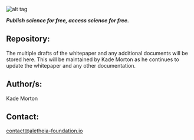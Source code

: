 ![alt tag](https://cloud.githubusercontent.com/assets/24201238/24583976/ced4c43e-179f-11e7-9c40-c0988c346f55.png)

_**Publish science for free, access science for free.**_

## Repository:

The multiple drafts of the whitepaper and any additional documents will be stored here. This will be maintained by Kade Morton as he continues to update the whitepaper and any other documentation. 

## Author/s: 

Kade Morton

## Contact:

contact@aletheia-foundation.io
